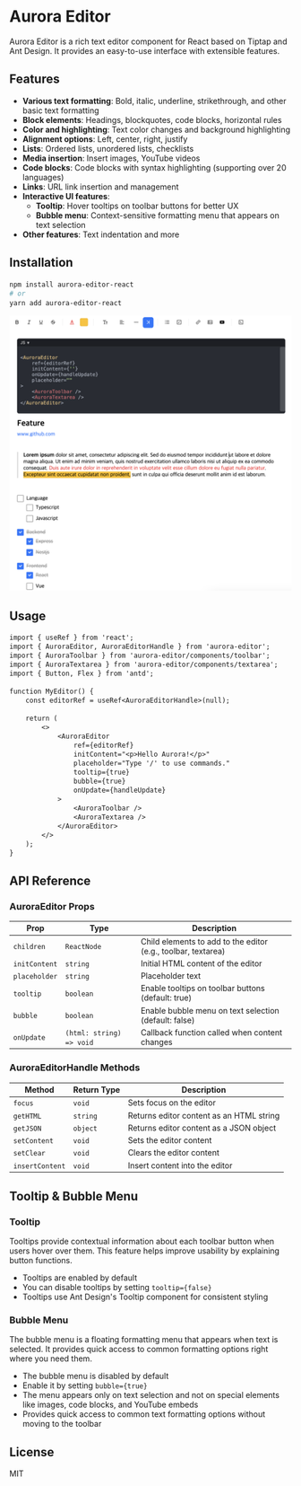 # Aurora Editor

Aurora Editor is a rich text editor component for React based on Tiptap and Ant Design. It provides an easy-to-use interface with extensible features.

## Features

-   **Various text formatting**: Bold, italic, underline, strikethrough, and other basic text formatting
-   **Block elements**: Headings, blockquotes, code blocks, horizontal rules
-   **Color and highlighting**: Text color changes and background highlighting
-   **Alignment options**: Left, center, right, justify
-   **Lists**: Ordered lists, unordered lists, checklists
-   **Media insertion**: Insert images, YouTube videos
-   **Code blocks**: Code blocks with syntax highlighting (supporting over 20 languages)
-   **Links**: URL link insertion and management
-   **Interactive UI features**:
    -   **Tooltip**: Hover tooltips on toolbar buttons for better UX
    -   **Bubble menu**: Context-sensitive formatting menu that appears on text selection
-   **Other features**: Text indentation and more

## Installation

```bash
npm install aurora-editor-react
# or
yarn add aurora-editor-react
```

![Aurora Editor Screenshot](./image.png)

## Usage

```tsx
import { useRef } from 'react';
import { AuroraEditor, AuroraEditorHandle } from 'aurora-editor';
import { AuroraToolbar } from 'aurora-editor/components/toolbar';
import { AuroraTextarea } from 'aurora-editor/components/textarea';
import { Button, Flex } from 'antd';

function MyEditor() {
    const editorRef = useRef<AuroraEditorHandle>(null);

    return (
        <>
            <AuroraEditor
                ref={editorRef}
                initContent="<p>Hello Aurora!</p>"
                placeholder="Type '/' to use commands."
                tooltip={true}
                bubble={true}
                onUpdate={handleUpdate}
            >
                <AuroraToolbar />
                <AuroraTextarea />
            </AuroraEditor>
        </>
    );
}
```

## API Reference

### AuroraEditor Props

| Prop          | Type                     | Description                                                   |
| ------------- | ------------------------ | ------------------------------------------------------------- |
| `children`    | `ReactNode`              | Child elements to add to the editor (e.g., toolbar, textarea) |
| `initContent` | `string`                 | Initial HTML content of the editor                            |
| `placeholder` | `string`                 | Placeholder text                                              |
| `tooltip`     | `boolean`                | Enable tooltips on toolbar buttons (default: true)            |
| `bubble`      | `boolean`                | Enable bubble menu on text selection (default: false)         |
| `onUpdate`    | `(html: string) => void` | Callback function called when content changes                 |

### AuroraEditorHandle Methods

| Method          | Return Type | Description                              |
| --------------- | ----------- | ---------------------------------------- |
| `focus`         | `void`      | Sets focus on the editor                 |
| `getHTML`       | `string`    | Returns editor content as an HTML string |
| `getJSON`       | `object`    | Returns editor content as a JSON object  |
| `setContent`    | `void`      | Sets the editor content                  |
| `setClear`      | `void`      | Clears the editor content                |
| `insertContent` | `void`      | Insert content into the editor           |

## Tooltip & Bubble Menu

### Tooltip

Tooltips provide contextual information about each toolbar button when users hover over them. This feature helps improve usability by explaining button functions.

-   Tooltips are enabled by default
-   You can disable tooltips by setting `tooltip={false}`
-   Tooltips use Ant Design's Tooltip component for consistent styling

### Bubble Menu

The bubble menu is a floating formatting menu that appears when text is selected. It provides quick access to common formatting options right where you need them.

-   The bubble menu is disabled by default
-   Enable it by setting `bubble={true}`
-   The menu appears only on text selection and not on special elements like images, code blocks, and YouTube embeds
-   Provides quick access to common text formatting options without moving to the toolbar

## License

MIT
